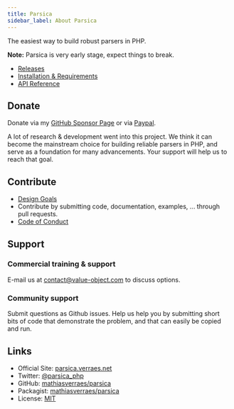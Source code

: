 ```yaml
---
title: Parsica
sidebar_label: About Parsica
---
```


The easiest way to build robust parsers in PHP.

**Note:** Parsica is very early stage, expect things to break. 

* [Releases](releases)
* [Installation & Requirements](installation)
* [API Reference](api/index)

## Donate

Donate via my [GitHub Sponsor Page](https://github.com/sponsors/mathiasverraes)
 or via [Paypal](https://www.paypal.com/cgi-bin/webscr?cmd=_s-xclick&hosted_button_id=NS4GQXUDXRKQJ&source=url). 
 
A lot of research & development went into this project. We think it can become the mainstream choice for building reliable parsers in PHP, and serve as a foundation for many advancements. Your support will help us to reach that goal.

## Contribute

* [Design Goals](contribute/design_goals)
* Contribute by submitting code, documentation, examples, ... through pull requests.
* [Code of Conduct](CODE_OF_CONDUCT)

## Support

### Commercial training & support

E-mail us at [contact@value-object.com](mailto:contact@value-object.com) to discuss options.

### Community support

Submit questions as Github issues. Help us help you by submitting short bits of code that demonstrate the problem, and that can easily be copied and run. 

## Links

* Official Site: [parsica.verraes.net](https://parsica.verraes.net)
* Twitter: [@parsica_php](https://twitter.com/parsica_php)
* GitHub: [mathiasverraes/parsica](https://github.com/mathiasverraes/parsica)
* Packagist: [mathiasverraes/parsica](https://packagist.org/packages/mathiasverraes/parsica)
* License: [MIT](LICENSE)

